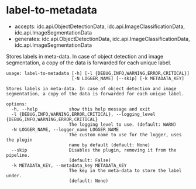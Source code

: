 # label-to-metadata

* accepts: idc.api.ObjectDetectionData, idc.api.ImageClassificationData, idc.api.ImageSegmentationData
* generates: idc.api.ObjectDetectionData, idc.api.ImageClassificationData, idc.api.ImageSegmentationData

Stores labels in meta-data. In case of object detection and image segmentation, a copy of the data is forwarded for each unique label.

```
usage: label-to-metadata [-h] [-l {DEBUG,INFO,WARNING,ERROR,CRITICAL}]
                         [-N LOGGER_NAME] [--skip] [-k METADATA_KEY]

Stores labels in meta-data. In case of object detection and image
segmentation, a copy of the data is forwarded for each unique label.

options:
  -h, --help            show this help message and exit
  -l {DEBUG,INFO,WARNING,ERROR,CRITICAL}, --logging_level {DEBUG,INFO,WARNING,ERROR,CRITICAL}
                        The logging level to use. (default: WARN)
  -N LOGGER_NAME, --logger_name LOGGER_NAME
                        The custom name to use for the logger, uses the plugin
                        name by default (default: None)
  --skip                Disables the plugin, removing it from the pipeline.
                        (default: False)
  -k METADATA_KEY, --metadata_key METADATA_KEY
                        The key in the meta-data to store the label under.
                        (default: None)
```
